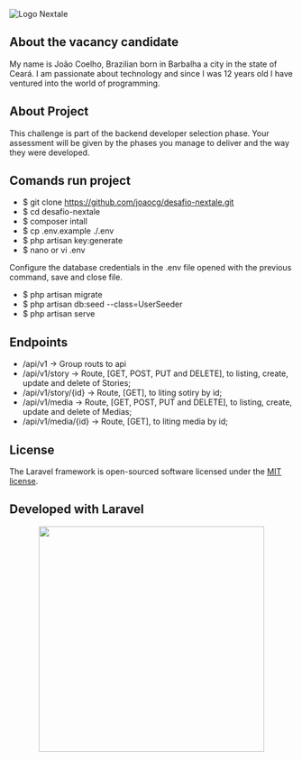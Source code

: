 ![Logo Nextale](https://github.com/nextalebr/desafio-backend/blob/master/nextale.jpeg "Nextale")

## About the vacancy candidate

My name is João Coelho, Brazilian born in Barbalha a city in the state of Ceará.
I am passionate about technology and since I was 12 years old I have ventured into the world of programming.

## About Project

This challenge is part of the backend developer selection phase. Your assessment will be given by the phases you manage to deliver and the way they were developed.

## Comands run project

- $ git clone https://github.com/joaocg/desafio-nextale.git
- $ cd desafio-nextale
- $ composer intall
- $ cp .env.example ./.env
- $ php artisan key:generate
- $ nano or vi .env

Configure the database credentials in the .env file opened with the previous command, save and close file.

- $ php artisan migrate
- $ php artisan db:seed --class=UserSeeder
- $ php artisan serve

## Endpoints

- /api/v1 -> Group routs to api
- /api/v1/story -> Route, [GET, POST, PUT and DELETE], to listing, create, update and delete of Stories;
- /api/v1/story/{id} -> Route, [GET], to liting sotiry by id;
- /api/v1/media -> Route, [GET, POST, PUT and DELETE], to listing, create, update and delete of Medias;
- /api/v1/media/{id} -> Route, [GET], to liting media by id;

## License

The Laravel framework is open-sourced software licensed under the [MIT license](https://opensource.org/licenses/MIT).

## Developed with Laravel

<p align="center"><a href="https://laravel.com" target="_blank"><img src="https://raw.githubusercontent.com/laravel/art/master/logo-lockup/5%20SVG/2%20CMYK/1%20Full%20Color/laravel-logolockup-cmyk-red.svg" width="400"></a></p>
